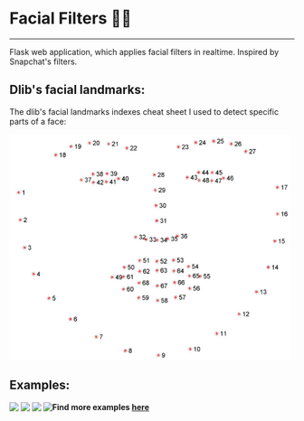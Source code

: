 # Facial Filters 👩‍🦰
---------------------
Flask web application, which applies facial filters in realtime. Inspired by Snapchat's filters.



## Dlib's facial landmarks:
The dlib's facial landmarks indexes cheat sheet I used to detect specific parts of a face:

<img src="https://github.com/tableClothed/face-filters/blob/master/images/facial_landmarks.jpg" height=400>





## Examples:

<div style="float:left">
  <img src="https://github.com/weronikazak/face-filters/blob/master/examples/dog.gif" width=415>
  <img src="https://github.com/weronikazak/face-filters/blob/master/examples/big.gif" width=415>
  <img src="https://github.com/weronikazak/face-filters/blob/master/examples/blur.gif" width=415>
  <img src="https://github.com/weronikazak/face-filters/blob/master/examples/glass.gif" width=415>
</div>



**Find more examples [here](https://github.com/weronikazak/Yet-Another-OCR/tree/master/examples)**
